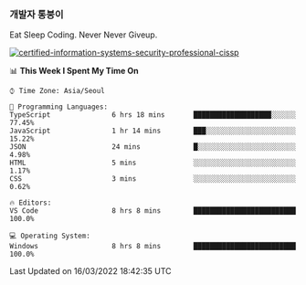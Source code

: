 ### 개발자 통붕이
Eat Sleep Coding.
Never Never Giveup.

[![certified-information-systems-security-professional-cissp](https://user-images.githubusercontent.com/44606727/157613689-acd84ec6-5f8f-4e79-89d9-a8d51f033634.png)](https://www.credly.com/badges/f394a010-85a0-450b-9136-8043af01d71c/public_url)

<!--START_SECTION:waka-->
📊 **This Week I Spent My Time On** 

```text
⌚︎ Time Zone: Asia/Seoul

💬 Programming Languages: 
TypeScript               6 hrs 18 mins       ███████████████████░░░░░░   77.45% 
JavaScript               1 hr 14 mins        ███░░░░░░░░░░░░░░░░░░░░░░   15.22% 
JSON                     24 mins             █░░░░░░░░░░░░░░░░░░░░░░░░   4.98% 
HTML                     5 mins              ░░░░░░░░░░░░░░░░░░░░░░░░░   1.17% 
CSS                      3 mins              ░░░░░░░░░░░░░░░░░░░░░░░░░   0.62%

🔥 Editors: 
VS Code                  8 hrs 8 mins        █████████████████████████   100.0%

💻 Operating System: 
Windows                  8 hrs 8 mins        █████████████████████████   100.0%

```


 Last Updated on 16/03/2022 18:42:35 UTC
<!--END_SECTION:waka-->

